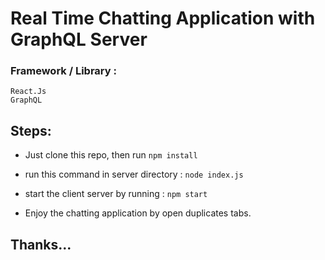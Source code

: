 # Real Time Chatting Application with GraphQL Server

### Framework / Library : 
    React.Js
    GraphQL

## Steps:
* Just clone this repo, then run `npm install`
* run this command in server directory : `node index.js`
* start the client server by running : `npm start` 

* Enjoy the chatting application by open duplicates tabs. 

## Thanks...
